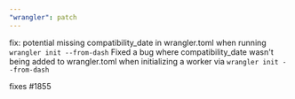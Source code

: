 ```yaml
---
"wrangler": patch
---
```


fix: potential missing compatibility_date in wrangler.toml when running `wrangler init --from-dash`
Fixed a bug where compatibility_date wasn't being added to wrangler.toml when initializing a worker via `wrangler init --from-dash`

fixes #1855
